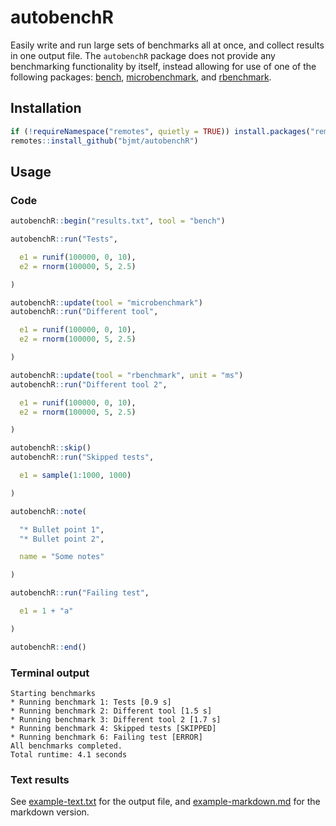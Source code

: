 # autobenchR

Easily write and run large sets of benchmarks all at once, and collect results
in one output file. The `autobenchR` package does not provide any benchmarking
functionality by itself, instead allowing for use of one of the following
packages: [bench](https://cran.r-project.org/web/packages/bench/index.html),
[microbenchmark](https://cran.r-project.org/web/packages/microbenchmark/index.html),
and [rbenchmark](https://cran.r-project.org/web/packages/rbenchmark/index.html).

## Installation

```r
if (!requireNamespace("remotes", quietly = TRUE)) install.packages("remotes")
remotes::install_github("bjmt/autobenchR")
```

## Usage

### Code

```r
autobenchR::begin("results.txt", tool = "bench")

autobenchR::run("Tests",

  e1 = runif(100000, 0, 10),
  e2 = rnorm(100000, 5, 2.5)

)

autobenchR::update(tool = "microbenchmark")
autobenchR::run("Different tool",

  e1 = runif(100000, 0, 10),
  e2 = rnorm(100000, 5, 2.5)

)

autobenchR::update(tool = "rbenchmark", unit = "ms")
autobenchR::run("Different tool 2",

  e1 = runif(100000, 0, 10),
  e2 = rnorm(100000, 5, 2.5)

)

autobenchR::skip()
autobenchR::run("Skipped tests",

  e1 = sample(1:1000, 1000)

)

autobenchR::note(

  "* Bullet point 1",
  "* Bullet point 2",

  name = "Some notes"

)

autobenchR::run("Failing test",

  e1 = 1 + "a"

)

autobenchR::end()
```

### Terminal output

```
Starting benchmarks
* Running benchmark 1: Tests [0.9 s]
* Running benchmark 2: Different tool [1.5 s]
* Running benchmark 3: Different tool 2 [1.7 s]
* Running benchmark 4: Skipped tests [SKIPPED]
* Running benchmark 6: Failing test [ERROR]
All benchmarks completed.
Total runtime: 4.1 seconds
```

### Text results

See [example-text.txt](inst/extdata/example-text.txt) for the output file,
and [example-markdown.md](inst/extdata/example-markdown.md) for the markdown version.
